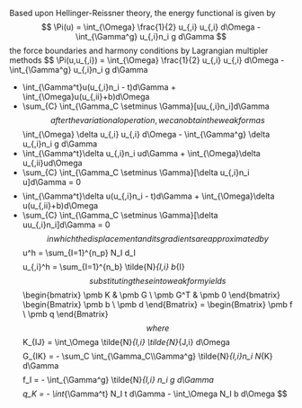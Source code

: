 Based upon Hellinger-Reissner theory, the energy functional is given by
$$
\Pi(u) = \int_{\Omega} \frac{1}{2} u_{,i} u_{,i} d\Omega - \int_{\Gamma^g} u_{,i}n_i g d\Gamma
$$
the force boundaries and harmony conditions by Lagrangian multipler methods
$$
\Pi(u,u_{,i}) = \int_{\Omega} \frac{1}{2} u_{,i} u_{,i} d\Omega - \int_{\Gamma^g} u_{,i}n_i g d\Gamma
- \int_{\Gamma^t}u(u_{,i}n_i - t)d\Gamma + \int_{\Omega}u(u_{,ii}+b)d\Omega
- \sum_{C} \int_{\Gamma_C \setminus \Gamma}[uu_{,i}n_i]d\Gamma
$$
after the variational operation, we can obtain the weak form as
$$
\int_{\Omega} \delta u_{,i} u_{,i} d\Omega - \int_{\Gamma^g} \delta u_{,i}n_i g d\Gamma
- \int_{\Gamma^t}\delta u_{,i}n_i ud\Gamma + \int_{\Omega}\delta u_{,ii}ud\Omega
- \sum_{C} \int_{\Gamma_C \setminus \Gamma}[\delta u_{,i}n_i u]d\Gamma = 0
$$
$$
- \int_{\Gamma^t}\delta u(u_{,i}n_i - t)d\Gamma + \int_{\Omega}\delta u(u_{,ii}+b)d\Omega
- \sum_{C} \int_{\Gamma_C \setminus \Gamma}[\delta uu_{,i}n_i]d\Gamma = 0
$$
in which the displacement and its gradients are approximated by
$$
u^h = \sum_{I=1}^{n_p} N_I d_I
$$
$$
u_{,i}^h = \sum_{I=1}^{n_b} \tilde{N}_{I,i} b_{I}
$$
substituting these into weak form yields
$$
\begin{bmatrix}
    \pmb K & \pmb G \\
    \pmb G^T & \pmb 0
\end{bmatrix} 
\begin{Bmatrix}
    \pmb b \\ \pmb d
\end{Bmatrix}
= \begin{Bmatrix}
    \pmb f \\ \pmb q
\end{Bmatrix}
$$
where 
$$
K_{IJ} = \int_\Omega \tilde{N}_{I,i} \tilde{N}_{J,i} d\Omega
$$
$$
G_{IK} = - \sum_C \int_{\Gamma_C\\\Gamma^g} \tilde{N}_{I,i}n_i N_{K} d\Gamma
$$
$$
f_I = - \int_{\Gamma^g} \tilde{N}_{I,i} n_i g d\Gamma
$$
$$
q_K = - \int_{\Gamma^t} N_I t d\Gamma - \int_\Omega N_I b d\Omega
$$
